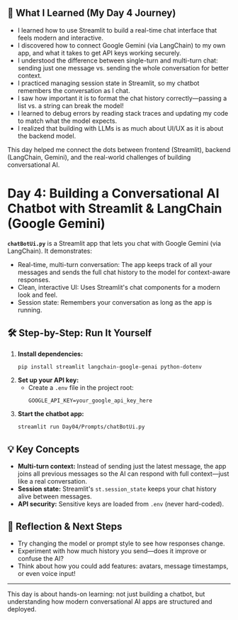 ## 🌱 What I Learned (My Day 4 Journey)

- I learned how to use Streamlit to build a real-time chat interface that feels modern and interactive.
- I discovered how to connect Google Gemini (via LangChain) to my own app, and what it takes to get API keys working securely.
- I understood the difference between single-turn and multi-turn chat: sending just one message vs. sending the whole conversation for better context.
- I practiced managing session state in Streamlit, so my chatbot remembers the conversation as I chat.
- I saw how important it is to format the chat history correctly—passing a list vs. a string can break the model!
- I learned to debug errors by reading stack traces and updating my code to match what the model expects.
- I realized that building with LLMs is as much about UI/UX as it is about the backend model.

This day helped me connect the dots between frontend (Streamlit), backend (LangChain, Gemini), and the real-world challenges of building conversational AI.

# Day 4: Building a Conversational AI Chatbot with Streamlit & LangChain (Google Gemini)


**`chatBotUi.py`** is a Streamlit app that lets you chat with Google Gemini (via LangChain). It demonstrates:

- Real-time, multi-turn conversation: The app keeps track of all your messages and sends the full chat history to the model for context-aware responses.
- Clean, interactive UI: Uses Streamlit's chat components for a modern look and feel.
- Session state: Remembers your conversation as long as the app is running.

## 🛠️ Step-by-Step: Run It Yourself

1. **Install dependencies:**
   ```sh
   pip install streamlit langchain-google-genai python-dotenv
   ```
2. **Set up your API key:**
   - Create a `.env` file in the project root:
     ```env
     GOOGLE_API_KEY=your_google_api_key_here
     ```
3. **Start the chatbot app:**
   ```sh
   streamlit run Day04/Prompts/chatBotUi.py
   ```

## 💡 Key Concepts

- **Multi-turn context:** Instead of sending just the latest message, the app joins all previous messages so the AI can respond with full context—just like a real conversation.
- **Session state:** Streamlit's `st.session_state` keeps your chat history alive between messages.
- **API security:** Sensitive keys are loaded from `.env` (never hard-coded).

## 📝 Reflection & Next Steps

- Try changing the model or prompt style to see how responses change.
- Experiment with how much history you send—does it improve or confuse the AI?
- Think about how you could add features: avatars, message timestamps, or even voice input!

---
This day is about hands-on learning: not just building a chatbot, but understanding how modern conversational AI apps are structured and deployed.
